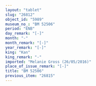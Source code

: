```yaml
---
layout: "tablet"
slug: "26812"
object_id: "5989"
museum_no_: "BM 52506"
period: "ENB"
day_remark: "[-]"
month: "-"
month_remark: "[-]"
year_remark: "[-]"
king: "Kan"
king_remark: "-"
imported: "Melanie Gross (26/05/2016)"
place_of_issue_remark: "[-]"
title: "BM 52506"
previous_item: "26815"
---
```

